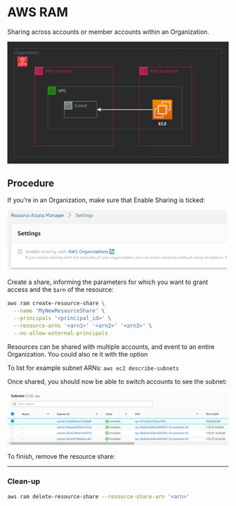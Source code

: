 # AWS RAM

Sharing across accounts or member accounts within an Organization.

<img src="ram.png" width = 600/>

## Procedure

If you're in an Organization, make sure that Enable Sharing is ticked:

<img src="sharing.png" width = 500/>

Create a share, informing the parameters for which you want to grant access and the `$arn` of the resource:

```sh
aws ram create-resource-share \
  --name 'MyNewResourceShare' \
  --principals '<principal_id>' \
  --resource-arns '<arn1>' '<arn2>' '<arn3>' \
  --no-allow-external-principals
```

Resources can be shared with multiple accounts, and event to an entire Organization. You could also re it with the option 

To list for example subnet ARNs: `aws ec2 describe-subnets`

Once shared, you should now be able to switch accounts to see the subnet:

<img src="shared-subnet.png" />

To finish, remove the resource share:

---

### Clean-up

```sh
aws ram delete-resource-share --resource-share-arn '<arn>'
```
